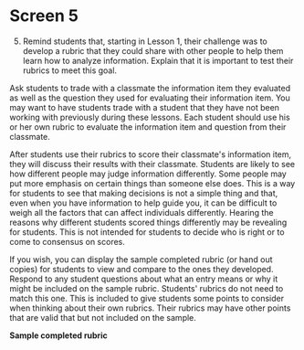 # Screen 5

5. Remind students that, starting in Lesson 1, their challenge was to develop a rubric that they could share with other people to help them learn how to analyze information. Explain that it is important to test their rubrics to meet this goal. 

Ask students to trade with a classmate the information item they evaluated as well as the question they used for evaluating their information item. You may want to have students trade with a student that they have not been working with previously during these lessons. Each student should use his or her own rubric to evaluate the information item and question from their classmate. 

After students use their rubrics to score their classmate's information item, they will discuss their results with their classmate. Students are likely to see how different people may judge information differently. Some people may put more emphasis on certain things than someone else does. This is a way for students to see that making decisions is not a simple thing and that, even when you have information to help guide you, it can be difficult to weigh all the factors that can affect individuals differently. Hearing the reasons why different students scored things differently may be revealing for students. This is not intended for students to decide who is right or to come to consensus on scores. 

If you wish, you can display the sample completed rubric (or hand out copies) for students to view and compare to the ones they developed. Respond to any student questions about what an entry means or why it might be included on the sample rubric. Students' rubrics do not need to match this one. This is included to give students some points to consider when thinking about their own rubrics. Their rubrics may have other points that are valid that but not included on the sample. 

**Sample completed rubric**
<!--needs link(s)!-->